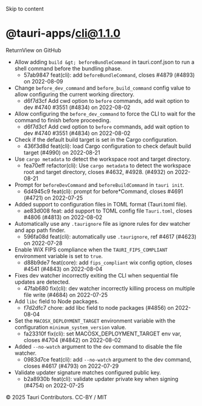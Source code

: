 Skip to content
# @tauri-apps/cli@1.1.0
ReturnView on GitHub
  * Allow adding `build &gt; beforeBundleCommand` in tauri.conf.json to run a shell command before the bundling phase. 
    * 57ab9847 feat(cli): add `beforeBundleCommand`, closes #4879 (#4893) on 2022-08-09
  * Change `before_dev_command` and `before_build_command` config value to allow configuring the current working directory. 
    * d6f7d3cf Add cwd option to `before` commands, add wait option to dev #4740 #3551 (#4834) on 2022-08-02
  * Allow configuring the `before_dev_command` to force the CLI to wait for the command to finish before proceeding. 
    * d6f7d3cf Add cwd option to `before` commands, add wait option to dev #4740 #3551 (#4834) on 2022-08-02
  * Check if the default build target is set in the Cargo configuration. 
    * 436f3d8d feat(cli): load Cargo configuration to check default build target (#4990) on 2022-08-21
  * Use `cargo metadata` to detect the workspace root and target directory. 
    * fea70eff refactor(cli): Use `cargo metadata` to detect the workspace root and target directory, closes #4632, #4928. (#4932) on 2022-08-21
  * Prompt for `beforeDevCommand` and `beforeBuildCommand` in `tauri init`. 
    * 6d4945c9 feat(cli): prompt for before*Command, closes #4691 (#4721) on 2022-07-25
  * Added support to configuration files in TOML format (Tauri.toml file). 
    * ae83d008 feat: add support to TOML config file `Tauri.toml`, closes #4806 (#4813) on 2022-08-02
  * Automatically use any `.taurignore` file as ignore rules for dev watcher and app path finder. 
    * 596fa08d feat(cli): automatically use `.taurignore`, ref #4617 (#4623) on 2022-07-28
  * Enable WiX FIPS compliance when the `TAURI_FIPS_COMPLIANT` environment variable is set to `true`. 
    * d88b9de7 feat(core): add `fips_compliant` wix config option, closes #4541 (#4843) on 2022-08-04
  * Fixes dev watcher incorrectly exiting the CLI when sequential file updates are detected. 
    * 47fab680 fix(cli): dev watcher incorrectly killing process on multiple file write (#4684) on 2022-07-25
  * Add `libc` field to Node packages. 
    * f7d2dfc7 chore: add libc field to node packages (#4856) on 2022-08-04
  * Set the `MACOSX_DEPLOYMENT_TARGET` environment variable with the configuration `minimum_system_version` value. 
    * fa23310f fix(cli): set MACOSX_DEPLOYMENT_TARGET env var, closes #4704 (#4842) on 2022-08-02
  * Added `--no-watch` argument to the `dev` command to disable the file watcher. 
    * 0983d7ce feat(cli): add `--no-watch` argument to the dev command, closes #4617 (#4793) on 2022-07-29
  * Validate updater signature matches configured public key. 
    * b2a8930b feat(cli): validate updater private key when signing (#4754) on 2022-07-25


© 2025 Tauri Contributors. CC-BY / MIT
